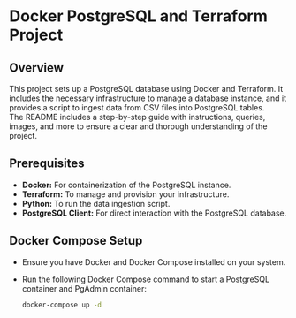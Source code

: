 # Docker PostgreSQL and Terraform Project
## Overview
This project sets up a PostgreSQL database using Docker and Terraform. It includes the necessary infrastructure to manage a database instance, and it provides a script to ingest data from CSV files into PostgreSQL tables.<br>
The README includes a step-by-step guide with instructions, queries, images, and more to ensure a clear and thorough understanding of the project.
## Prerequisites
* <b>Docker:</b> For containerization of the PostgreSQL instance.
* <b>Terraform:</b> To manage and provision your infrastructure.
* <b>Python:</b> To run the data ingestion script.
* <b>PostgreSQL Client:</b> For direct interaction with the PostgreSQL database.
## Docker Compose Setup
* Ensure you have Docker and Docker Compose installed on your system.
* Run the following Docker Compose command to start a PostgreSQL container and PgAdmin container:
  
    ```bash
    docker-compose up -d
    ```


